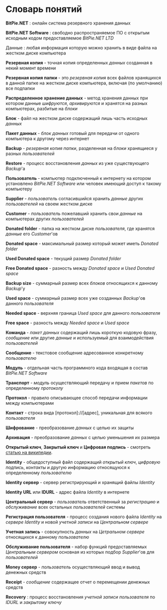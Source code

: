 # Словарь понятий

<a name="BitPie.NET"></a>__BitPie.NET__
:   онлайн система резервного хранения данных


__BitPie.NET Software__
:   свободно распространяемое ПО с открытым исходным кодом предоставляемое _BitPie.NET LTD_


Данные
:   любая информация которую можно хранить в виде файла на жестком диске компьютера


__Резервная копия__ - точная копия определенных _данных_ созданная в некий момент времени

__Резервная копия папки__ - это _резервная копия_ всех файлов хранящихся в данной папке на жестком диске компьютера, включая (по умолчанию) все подпапки

__Распределенное хранение данных__ - метод хранения данных при котором данные _шифруются_, _архивируются_ и хранятся на разных компьютерах, разбитые на _блоки_

__Блок__ - файл на жестком диске содержащий лишь часть исходных _данных_

__Пакет данных__ - _блок_ _данных_ готовый для передачи от одного компьютера к другому через интернет

__Backup__ - _резервная копия папки_, разделенная на _блоки_ хранящиеся у разных _пользователей_

__Restore__ - процесс восстановления _данных_ из уже существующего _Backup_'а

__Пользователь__ - компьютер подключенный к интернету на котором установлено _BitPie.NET Software_ или человек имеющий доступ к такому компьютеру

__Supplier__ - _пользователь_ согласившийся хранить _данные_ других _пользователей_ на своем жестком диске

__Customer__ - _пользователь_ пожелавший хранить свои _данные_ на компьютерах других _пользователей_

__Donated folder__ - папка на жестком диске _пользователя_, где хранятся _данные_ его _Customer_'ов

__Donated space__ - максимальный размер который может иметь _Donated folder_

__Used Donated space__ - текущий размер _Donated folder_

__Free Donated space__ - разность между _Donated space_ и _Used Donated space_

__Backup size__ - суммарный размер всех _блоков_ относящихся к данному _Backup_'у

__Used space__ - суммарный размер всех уже созданных _Backup_'ов данного _пользователя_

__Needed space__ - верхняя граница _Used space_ для данного _пользователя_

__Free space__ - разность между _Needed space_ и _Used space_

__Команда__ - _пакет_ _данных_ содержащий лишь короткую кодовую фразу, _сообщение_ или другие _данные_ и используемый для взаимодействия _пользователей_

__Сообщение__ - текстовое сообщение адресованное конкретному _пользователю_

__Модуль__ - отдельная часть программного кода входящая в состав _BitPie.NET Software_

__Транспорт__ - _модуль_ осуществляющий передачу и прием _пакетов_ по определенному _протоколу_

__Протокол__ - правило описывающее способ передачи информации между компьютерами

__Контакт__ - строка вида [протокол]://[адрес], уникальная для всякого _пользователя_

__Шифрование__ - преобразование _данных_ с целью их защиты

__Архивация__ - преобразование _данных_ с целью уменьшения их размера

__Открытый ключ__, __Закрытый ключ__ и __Цифровая подпись__ - смотреть <a href="http://ru.wikipedia.org/wiki/%D0%9A%D1%80%D0%B8%D0%BF%D1%82%D0%BE%D1%81%D0%B8%D1%81%D1%82%D0%B5%D0%BC%D0%B0_%D1%81_%D0%BE%D1%82%D0%BA%D1%80%D1%8B%D1%82%D1%8B%D0%BC_%D0%BA%D0%BB%D1%8E%D1%87%D0%BE%D0%BC">статью на википедии</a>.

__Identity__ - общедоступный файл содержащий _открытый ключ_, _цифровую подпись_, _контакты_ и другую информацию относящуюся к определенному  _пользователю_

__Identity сервер__ - сервер регистрирующий и хранящий файлы _Identity_

__Identity URL__ или __IDURL__ - адрес файла _Identity_ в интернете

__Центральный сервер__ - _пользователь_ ответственный за _регистрацию_ и _обслуживание_ всех остальных _пользователей_ системы

__Регистрация пользователя__ - процесс создания нового файла _Identity_ на _сервере Identity_ и новой _учетной записи_ на _Центральном сервере_

__Учетная запись__ - совокупность _данных_ на _Цетральном сервере_ относящихся к данному _пользователю_

__Обслуживание пользователя__ - набор функций предоставляемых _Центральным сервером_ основная из которых подбор _Supplier_'ов для _пользователей_

__Money сервер__ - _пользователь_ осуществляющий ввод и вывод денежных средств

[](#Receipt)__Receipt__ - _сообщение_ содержащее отчет о перемещении денежных средств

<a name="Recovery"></a>__Recovery__
:   процесс восстановления _учетной записи_ _пользователя_ по _IDURL_ и _закрытому ключу_


 

